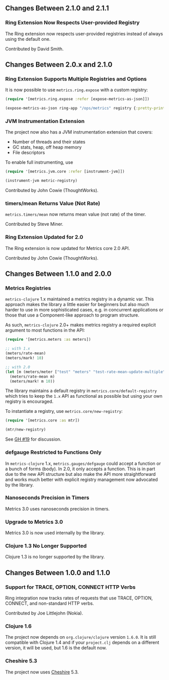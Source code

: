 ## Changes Between 2.1.0 and 2.1.1

### Ring Extension Now Respects User-provided Registry

The Ring extension now respects user-provided registries
instead of always using the default one.

Contributed by David Smith.


## Changes Between 2.0.x and 2.1.0

### Ring Extension Supports Multiple Registries and Options

It is now possible to use `metrics.ring.expose` with a custom
registry:

``` clojure
(require '[metrics.ring.expose :refer [expose-metrics-as-json]])

(expose-metrics-as-json ring-app "/ops/metrics" registry {:pretty-print? true})
```

### JVM Instrumentation Extension

The project now also has a JVM instrumentation extension that covers:

 * Number of threads and their states
 * GC stats, heap, off heap memory
 * File descriptors

To enable full instrumenting, use

``` clojure
(require '[metrics.jvm.core :refer [instrument-jvm]])

(instrument-jvm metric-registry)
```

Contributed by John Cowie (ThoughtWorks).


### timers/mean Returns Value (Not Rate)

`metrics.timers/mean` now returns mean value (not rate)
of the timer.

Contributed by Steve Miner.


### Ring Extension Updated for 2.0

The Ring extension is now updated for Metrics core 2.0 API.

Contributed by John Cowie (ThoughtWorks).


## Changes Between 1.1.0 and 2.0.0

### Metrics Registries

`metrics-clojure` 1.x maintained a metrics registry in a dynamic var.
This approach makes the library a little easier for beginners but
also much harder to use in more sophisticated cases, e.g. in concurrent
applications or those that use a Component-like approach to
program structure.

As such, `metrics-clojure` 2.0+ makes metrics registry a required
explicit argument to most functions in the API:

``` clojure
(require '[metrics.meters :as meters])

;; with 1.x
(meters/rate-mean)
(meters/mark! 10)

;; with 2.0
(let [m (meters/meter ["test" "meters" "test-rate-mean-update-multiple"])]
  (meters/rate-mean m)
  (meters/mark! m 10))
```

The library maintains a default registry in `metrics.core/default-registry`
which tries to keep the `1.x` API as functional as possible but using
your own registry is encouraged.

To instantiate a registry, use `metrics.core/new-registry`:

``` clojure
(require '[metrics.core :as mtr])

(mtr/new-registry)
```

See [GH #19](https://github.com/sjl/metrics-clojure/issues/19) for
discussion.

### defgauge Restricted to Functions Only

In `metrics-clojure` 1.x, `metrics.gauges/defgauge` could accept
a function or a bunch of forms (body). In 2.0, it only accepts
a function. This is in part due to the new API structure but also
make the API more straightforward and works much better with explicit
registry management now advocated by the library.


### Nanoseconds Precision in Timers

Metrics 3.0 uses nanoseconds precision in timers.


### Upgrade to Metrics 3.0

Metrics 3.0 is now used internally by the library.

### Clojure 1.3 No Longer Supported

Clojure 1.3 is no longer supported by the library.


## Changes Between 1.0.0 and 1.1.0

### Support for TRACE, OPTION, CONNECT HTTP Verbs

Ring integration now tracks rates of requests that use TRACE, OPTION,
CONNECT, and non-standard HTTP verbs.

Contributed by Joe Littlejohn (Nokia).


### Clojure 1.6

The project now depends on `org.clojure/clojure` version `1.6.0`. It is
still compatible with Clojure 1.4 and if your `project.clj` depends on
a different version, it will be used, but 1.6 is the default now.

### Cheshire 5.3

The project now uses [Cheshire](https://github.com/dakrone/cheshire) 5.3.
